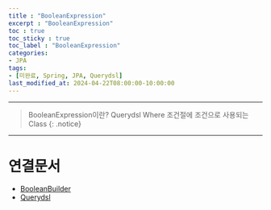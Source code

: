 ```yaml
---
title : "BooleanExpression"
excerpt : "BooleanExpression"
toc : true
toc_sticky : true
toc_label : "BooleanExpression"
categories:
- JPA
tags:
- [미완료, Spring, JPA, Querydsl]
last_modified_at: 2024-04-22T08:00:00-10:00:00
---
```

  
---
  
> BooleanExpression이란?
> Querydsl Where 조건절에 조건으로 사용되는 Class 
{: .notice}  
  
---
  
# 연결문서
- [BooleanBuilder](../../jpa/jpa-BooleanBuilder)
- [Querydsl](../../jpa/jpa-Querydsl)